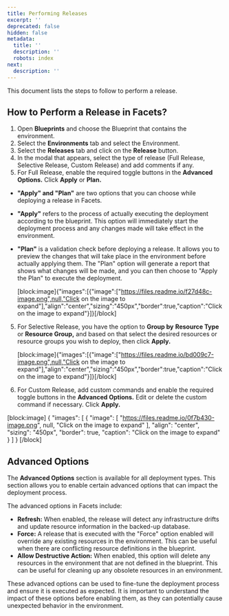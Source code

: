 ```yaml
---
title: Performing Releases
excerpt: ''
deprecated: false
hidden: false
metadata:
  title: ''
  description: ''
  robots: index
next:
  description: ''
---
```

This document lists the steps to follow to perform a release. 

## How to Perform a Release in Facets?

1. Open **Blueprints** and choose the Blueprint that contains the environment.
2. Select the **Environments** tab and select the Environment.
3. Select the **Releases** tab and click on the **Release** button.
4. In the modal that appears, select the type of release (Full Release, Selective Release, Custom Release) and add comments if any.
5. For Full Release, enable the required toggle buttons in the **Advanced Options.** Click **Apply** or **Plan.**

- **"Apply" and "Plan"** are two options that you can choose while deploying a release in Facets.
- **"Apply"** refers to the process of actually executing the deployment according to the blueprint. This option will immediately start the deployment process and any changes made will take effect in the environment.
- **"Plan"** is a validation check before deploying a release. It allows you to preview the changes that will take place in the environment before actually applying them. The "Plan" option will generate a report that shows what changes will be made, and you can then choose to "Apply the Plan" to execute the deployment.

  [block:image]{"images":[{"image":["https://files.readme.io/f27d48c-image.png",null,"Click on the image to expand"],"align":"center","sizing":"450px","border":true,"caption":"Click on the image to expand"}]}[/block]

5. For Selective Release, you have the option to **Group by** **Resource Type** or **Resource Group,** and based on that select the desired resources or resource groups you wish to deploy, then click **Apply.**

   [block:image]{"images":[{"image":["https://files.readme.io/bd009c7-image.png",null,"Click on the image to expand"],"align":"center","sizing":"450px","border":true,"caption":"Click on the image to expand"}]}[/block]
6. For Custom Release, add custom commands and enable the required toggle buttons in the **Advanced Options.** Edit or delete the custom command if necessary. Click **Apply.**

[block:image]
{
  "images": [
    {
      "image": [
        "https://files.readme.io/0f7b430-image.png",
        null,
        "Click on the image to expand"
      ],
      "align": "center",
      "sizing": "450px",
      "border": true,
      "caption": "Click on the image to expand"
    }
  ]
}
[/block]


## Advanced Options

The **Advanced Options** section is available for all deployment types. This section allows you to enable certain advanced options that can impact the deployment process.

The advanced options in Facets include:

- **Refresh:** When enabled, the release will detect any infrastructure drifts and update resource information in the backed-up database.
- **Force:** A release that is executed with the "Force" option enabled will override any existing resources in the environment. This can be useful when there are conflicting resource definitions in the blueprint.
- **Allow Destructive Action:** When enabled, this option will delete any resources in the environment that are not defined in the blueprint. This can be useful for cleaning up any obsolete resources in an environment.

These advanced options can be used to fine-tune the deployment process and ensure it is executed as expected. It is important to understand the impact of these options before enabling them, as they can potentially cause unexpected behavior in the environment.